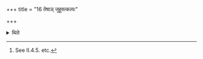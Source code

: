 +++
title = "16 तेषाञ् जुहूवत्कल्पः"

+++

<details><summary>थिते</summary>

16. The procedure (of cleansing etc.) in connection with these (four vessels) should be similar to that of Juhū.[^1]  

[^1]: See II.4.5. etc.
</details>
